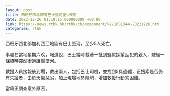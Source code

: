 ```yaml
---
layout: post
title: 西班牙西北部有巴士墮河至少5死
date: 2022-12-26 01:10:15.000000000 +08:00
link: https://news.rthk.hk/rthk/ch/component/k2/1681344-20221226.htm
categories: rthk
---
```


西班牙西北部加利西亞地區有巴士墮河，至少5人死亡。

事發在當地星期六晚，報道說，巴士當時載著一批到監獄探望囚犯的親人，駛經一條橋時突然衝過護欄墮河。

救援人員接報後到場，救出兩人，包括巴士司機，並找到5具遺體，正搜索是否仍有失蹤者，由於天氣惡劣，加上現場地勢陡峭，增加救援行動的困難。

當局正調查意外原因。

